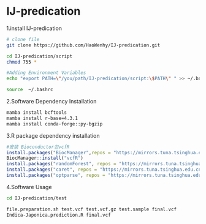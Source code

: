 # IJ-predication
1.install IJ-predication

```bash
# clone file
git clone https://github.com/HaoWenhy/IJ-predication.git

cd IJ-predication/script
chmod 755 *

#Adding Environment Variables
echo "export PATH=\"/you/path/IJ-predication/script:\$PATH\" " >> ~/.bashrc

source  ~/.bashrc
```

2.Software Dependency Installation

```bash
mamba install bcftools
mamba install r-base=4.3.1
mamba install conda-forge::py-bgzip
```

3.R package dependency installation

```R
#安装 Bioconductor包vcfR
install.packages("BiocManager",repos = "https://mirrors.tuna.tsinghua.edu.cn/CRAN/")
BiocManager::install("vcfR")
install.packages("randomForest", repos = "https://mirrors.tuna.tsinghua.edu.cn/CRAN/")
install.packages("caret", repos = "https://mirrors.tuna.tsinghua.edu.cn/CRAN/")
install.packages("optparse", repos = "https://mirrors.tuna.tsinghua.edu.cn/CRAN/")
```

4.Software Usage

```bash
cd IJ-predication/test

file.preparation.sh test.vcf test.vcf.gz test.sample final.vcf
Indica-Japonica.prediction.R final.vcf
```

